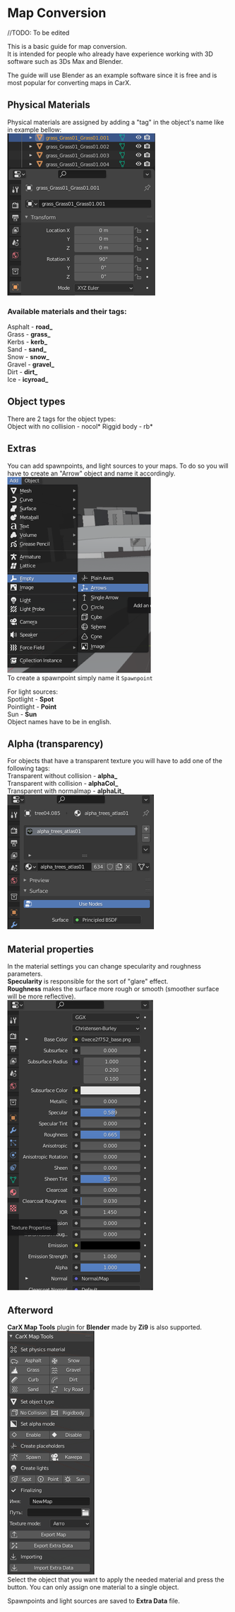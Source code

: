 # Map Conversion

//TODO: To be edited

This is a basic guide for map conversion.  
It is intended for people who already have experience working with 3D software such as 3Ds Max and Blender.

The guide will use Blender as an example software since it is free and is most popular for converting maps in CarX.

## Physical Materials

Physical materials are assigned by adding a "tag" in the object's name like in example bellow:  
![physical_materials](../img/map_physical_materials.png)

### Available materials and their tags:

Asphalt - **road\_**  
Grass - **grass\_**  
Kerbs - **kerb\_**  
Sand - **sand\_**  
Snow - **snow\_**  
Gravel - **gravel\_**  
Dirt - **dirt\_**  
Ice - **icyroad\_**

## Object types

There are 2 tags for the object types:  
Object with no collision - nocol*
Riggid body - rb*

## Extras

You can add spawnpoints, and light sources to your maps. To do so you will have to create an "Arrow" object and name it accordingly.  
![arrows](../img/map_arrows.png)  
To create a spawnpoint simply name it `Spawnpoint`

For light sources:  
Spotlight - **Spot**  
Pointlight - **Point**  
Sun - **Sun**  
Object names have to be in english.

## Alpha (transparency)

For objects that have a transparent texture you will have to add one of the following tags:  
Transparent without collision - **alpha\_**  
Transparent with collision - **alphaCol\_**  
Transparent with normalmap - **alphaLit\_**  
![alpha_example](../img/map_alpha.png)

## Material properties

In the material settings you can change specularity and roughness parameters.  
**Specularity** is responsible for the sort of "glare" effect.  
**Roughness** makes the surface more rough or smooth (smoother surface will be more reflective).  
![properties_example](../img/map_properties.png)

## Afterword

**CarX Map Tools** plugin for **Blender** made by **Zi9** is also supported.  
![maptools_screenshot](../img/map_tools.png)  
Select the object that you want to apply the needed material and press the button. You can only assign one material to a single object.

Spawnpoints and light sources are saved to **Extra Data** file.
